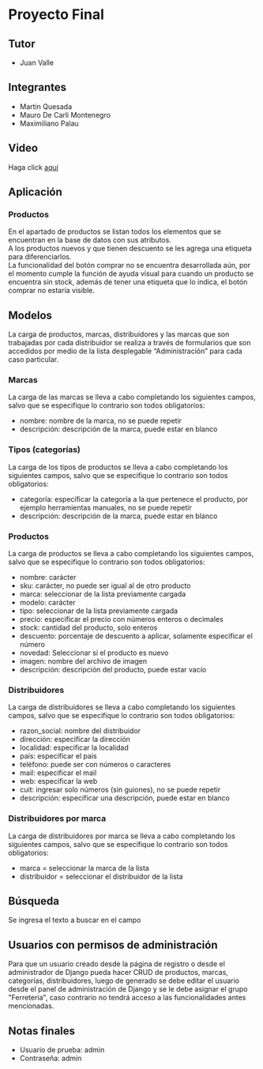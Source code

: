 # Proyecto Final

## Tutor
* Juan Valle

## Integrantes
- Martin Quesada
- Mauro De Carli Montenegro
- Maximiliano Palau

## Video
Haga click [aquí](https://drive.google.com/file/d/1XvPVvoYHo4451S2TqjYxrWMId-PShUUN/view?usp=sharing)

## Aplicación
### Productos
En el apartado de productos se listan todos los elementos que se encuentran en la base de datos con sus atributos.  
A los productos nuevos y que tienen descuento se les agrega una etiqueta para diferenciarlos.  
La funcionalidad del botón comprar no se encuentra desarrollada aún, por el momento cumple la función de ayuda visual para cuando un producto se encuentra sin stock, además de tener una etiqueta que lo indica, el botón comprar no estaría visible.

## Modelos
La carga de productos, marcas, distribuidores y las marcas que son trabajadas por cada distribuidor se realiza a través de formularios que son accedidos por medio de la lista desplegable “Administración” para cada caso particular.  

### Marcas
La carga de las marcas se lleva a cabo completando los siguientes campos, salvo que se especifique lo contrario son todos obligatorios:
- nombre: nombre de la marca, no se puede repetir
- descripción: descripción de la marca, puede estar en blanco

### Tipos (categorías)
La carga de los tipos de productos se lleva a cabo completando los siguientes campos, salvo que se especifique lo contrario son todos obligatorios:
- categoría: especificar la categoría a la que pertenece el producto, por ejemplo herramientas manuales, no se puede repetir
- descripción:  descripción de la marca, puede estar en blanco

### Productos
La carga de productos se lleva a cabo completando los siguientes campos, salvo que se especifique lo contrario son todos obligatorios:
- nombre: carácter
- sku: carácter, no puede ser igual al de otro producto
- marca: seleccionar de la lista previamente cargada
- modelo: carácter
- tipo: seleccionar de la lista previamente cargada
- precio: especificar el precio con números enteros o decimales
- stock: cantidad del producto, solo enteros
- descuento: porcentaje de descuento a aplicar, solamente especificar el número
- novedad: Seleccionar si el producto es nuevo
- imagen: nombre del archivo de imagen
- descripción: descripción del producto, puede estar vacío

### Distribuidores
La carga de distribuidores se lleva a cabo completando los siguientes campos, salvo que se especifique lo contrario son todos obligatorios:
- razon_social: nombre del distribuidor
- dirección: especificar la dirección
- localidad: especificar la localidad
- país: especificar el país
- teléfono: puede ser con números o caracteres
- mail: especificar el mail
- web: especificar la web
- cuit: ingresar solo números (sin guiones), no se puede repetir
- descripción: especificar una descripción, puede estar en blanco

### Distribuidores por marca
La carga de distribuidores por marca se lleva a cabo completando los siguientes campos, salvo que se especifique lo contrario son todos obligatorios:
- marca = seleccionar la marca de la lista
- distribuidor = seleccionar el distribuidor de la lista

## Búsqueda
Se ingresa el texto a buscar en  el campo

## Usuarios con permisos de administración
Para que un usuario creado desde la página de registro o desde el administrador de Django pueda hacer CRUD de productos, marcas, categorías, distribuidores, luego de generado se debe editar el usuario desde el panel de administración de Django y  se le debe asignar el grupo "Ferreteria", caso contrario no tendrá acceso a las funcionalidades antes mencionadas.

## Notas finales
- Usuario de prueba: admin  
- Contraseña: admin
